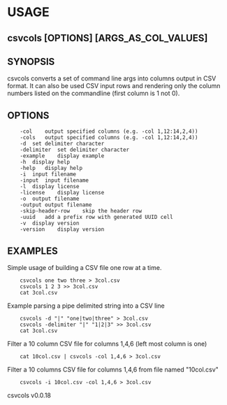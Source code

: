 
# USAGE

## csvcols [OPTIONS] [ARGS_AS_COL_VALUES]

## SYNOPSIS

csvcols converts a set of command line args into columns output in CSV format.
It can also be used CSV input rows and rendering only the column numbers
listed on the commandline (first column is 1 not 0).

## OPTIONS

```
	-col	output specified columns (e.g. -col 1,12:14,2,4))
	-cols	output specified columns (e.g. -col 1,12:14,2,4))
	-d	set delimiter character
	-delimiter	set delimiter character
	-example	display example
	-h	display help
	-help	display help
	-i	input filename
	-input	input filename
	-l	display license
	-license	display license
	-o	output filename
	-output	output filename
	-skip-header-row	skip the header row
	-uuid	add a prefix row with generated UUID cell
	-v	display version
	-version	display version
```

## EXAMPLES

Simple usage of building a CSV file one row at a time.

```shell
    csvcols one two three > 3col.csv
    csvcols 1 2 3 >> 3col.csv
    cat 3col.csv
```

Example parsing a pipe delimited string into a CSV line

```shell
    csvcols -d "|" "one|two|three" > 3col.csv
    csvcols -delimiter "|" "1|2|3" >> 3col.csv
    cat 3col.csv
```

Filter a 10 column CSV file for columns 1,4,6 (left most column is one)

```shell
    cat 10col.csv | csvcols -col 1,4,6 > 3col.csv
```

Filter a 10 columns CSV file for columns 1,4,6 from file named "10col.csv"

```shell
    csvcols -i 10col.csv -col 1,4,6 > 3col.csv
```

csvcols v0.0.18
